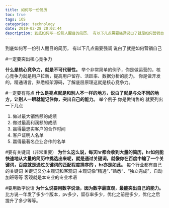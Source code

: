 ```yaml
---
title: 如何写一份简历
toc: true
tags: iOS
categories: technology
date: 2019-02-28 20:02:44
description: 到底如何写一份引人醒目的简历， 有以下几点需要强调说白了就是如何营销自己
---
```

<script>
(function(){
    var bp = document.createElement('script');
    var curProtocol = window.location.protocol.split(':')[0];
    if (curProtocol === 'https') {
        bp.src = 'https://zz.bdstatic.com/linksubmit/push.js';        
    }
    else {
        bp.src = 'http://push.zhanzhang.baidu.com/push.js';
    }
    var s = document.getElementsByTagName("script")[0];
    s.parentNode.insertBefore(bp, s);
})();
</script>
<link href="http://cdn.bootcss.com/highlight.js/8.0/styles/monokai_sublime.min.css" rel="stylesheet">  
<script src="http://cdn.bootcss.com/highlight.js/8.0/highlight.min.js"></script>  
<script>hljs.initHighlightingOnLoad();</script>

到底如何写一份引人醒目的简历， 有以下几点需要强调
说白了就是如何营销自己

#一定要突出核心竞争力

**什么是核心竞争力，就是不可代替性。**
举个非常简单的例子，你是做运营的，核心竞争力就是用户拉新，提高用户留存、活跃率、数据分析的能力。
你是做开发的，精通语言，熟悉框架源码，了解底层原理这就是核心竞争力。

#一定要有亮点
**什么是亮点就是和别人不一样的地方，说白了就是与众不同的地方，让别人一眼就能记住你，突出自己的能力。**
举个例子 你是做销售的 就要列出一下几点 
1. 做过最大销售额的成绩 
2. 做过最高利润额的成绩 
3. 赢得最忠实客户的合作时间
4. 客户证明人名单
5. 赢得最著名企业合作的名单

#要有关键词（非常重要）
**为什么这么说，每天hr都会收到大量的简历，hr如何能快速地从大量的简历中挑选出来呢，就是通过关键词，就像你在百度中输了一个关键词，百度就是通过关键词的匹配程度排序的 ，hr亦是如此。**
每个行业都有自己的关键词
关键词又分主观词和客观词
主观词像”精通“、”熟悉“、“独立完成”，自动加班等等
客观就是本专业的专业术语

#要用数字说话
**为什么说要用数字说话，因为数字最直观，最能突出自己的能力。**
比方说一年发了多少个版本，pv多少，留存率多少，优化之前是多少，优化之后提升了多少等等。
















